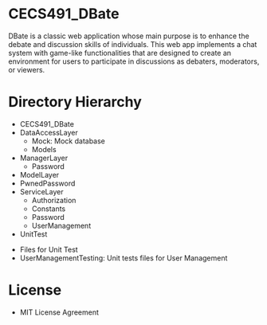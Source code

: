 # CECS491_DBate
DBate is a classic web application whose main purpose is to enhance the debate and discussion skills of individuals. This web app implements a chat system with game-like functionalities that are designed to create an environment for users to participate in discussions as debaters, moderators, or viewers.

# Directory Hierarchy
* CECS491_DBate
* DataAccessLayer
  - Mock: Mock database
  - Models
* ManagerLayer
  * Password
* ModelLayer
* PwnedPassword
* ServiceLayer
  - Authorization
  - Constants
  - Password
  - UserManagement
* UnitTest
 - Files for Unit Test
 - UserManagementTesting: Unit tests files for User Management
# License
* MIT License Agreement
